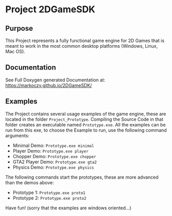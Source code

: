 # Project 2DGameSDK

## Purpose

This Project represents a fully functional game engine for 2D Games that is 
meant to work in the most common desktop platforms (Windows, Linux, Mac OS).

## Documentation

See Full Doxygen generated Documentation at: 
https://markoczy.github.io/2DGameSDK/

## Examples

The Project contains several usage examples of the game engine, these are 
located in the folder `Project_Prototype`. Compiling the Source Code in that
folder creates an executable named `Prototype.exe`. All the examples can be
run from this exe, to choose the Example to run, use the following command
arguments:

- Minimal Demo: `Prototype.exe minimal`
- Player Demo: `Prototype.exe player`
- Chopper Demo: `Prototype.exe chopper`
- GTA2 Player Demo: `Prototype.exe gta2`
- Physics Demo: `Prototype.exe physics`

The following commands start the prototypes, these are more advanced than the
demos above:

- Prototype 1: `Prototype.exe proto1`
- Prototype 2: `Prototype.exe proto2`

Have fun! (sorry that the examples are windows oriented...)
